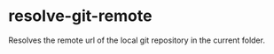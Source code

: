 resolve-git-remote
==================

Resolves the remote url of the local git repository in the current folder.
